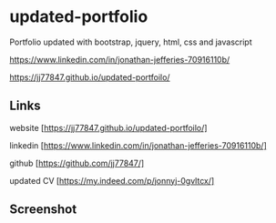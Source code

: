 # updated-portfolio

Portfolio updated with bootstrap, jquery, html, css and javascript

https://www.linkedin.com/in/jonathan-jefferies-70916110b/

https://jj77847.github.io/updated-portfoilo/

## Links

website [https://jj77847.github.io/updated-portfoilo/]

linkedin [https://www.linkedin.com/in/jonathan-jefferies-70916110b/]

github [https://github.com/jj77847/]

updated CV [https://my.indeed.com/p/jonnyj-0gvltcx/]

## Screenshot
